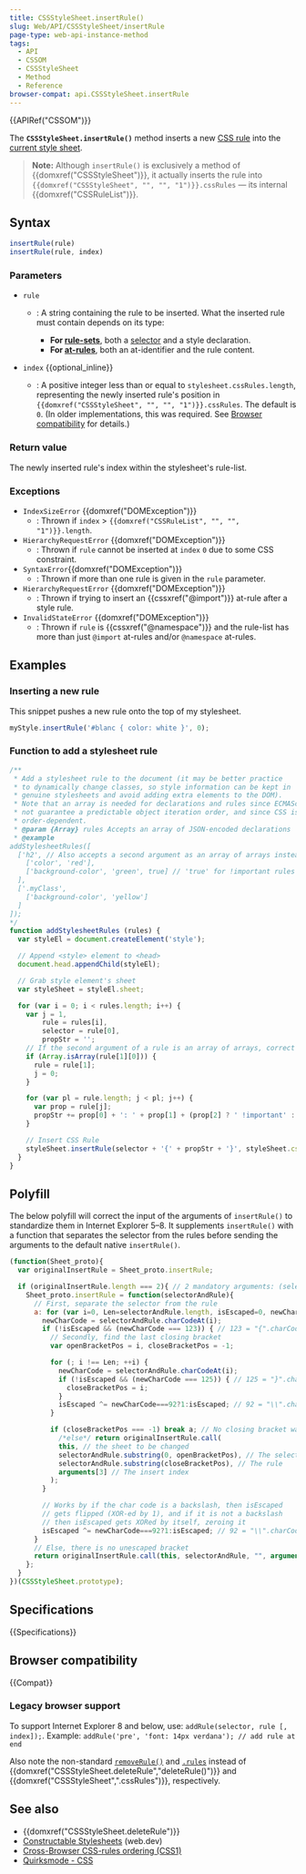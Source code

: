 ```yaml
---
title: CSSStyleSheet.insertRule()
slug: Web/API/CSSStyleSheet/insertRule
page-type: web-api-instance-method
tags:
  - API
  - CSSOM
  - CSSStyleSheet
  - Method
  - Reference
browser-compat: api.CSSStyleSheet.insertRule
---
```

{{APIRef("CSSOM")}}

The **`CSSStyleSheet.insertRule()`**
method inserts a new [CSS rule](/en-US/docs/Web/API/CSSRule) into the [current style sheet](/en-US/docs/Web/API/CSSStyleSheet).

> **Note:** Although `insertRule()` is exclusively a method of
> {{domxref("CSSStyleSheet")}}, it actually inserts the rule into
> `{{domxref("CSSStyleSheet", "", "", "1")}}.cssRules` — its internal
> {{domxref("CSSRuleList")}}.

## Syntax

```js
insertRule(rule)
insertRule(rule, index)
```

### Parameters

- `rule`

  - : A string containing the rule to be inserted. What the inserted
    rule must contain depends on its type:

    - **For [rule-sets](/en-US/docs/Web/CSS/Syntax#css_statements)**, both
      a [selector](/en-US/docs/Learn/CSS/Building_blocks/Selectors) and a
      style declaration.
    - **For [at-rules](/en-US/docs/Web/CSS/At-rule)**, both an
      at-identifier and the rule content.

- `index` {{optional_inline}}
  - : A positive integer less than or equal to `stylesheet.cssRules.length`,
    representing the newly inserted rule's position in
    `{{domxref("CSSStyleSheet", "", "", "1")}}.cssRules`. The default is
    `0`. (In older implementations, this was required. See [Browser compatibility](#browser_compatibility) for details.)

### Return value

The newly inserted rule's index within the stylesheet's rule-list.

### Exceptions

- `IndexSizeError` {{domxref("DOMException")}}
  - : Thrown if `index` > `{{domxref("CSSRuleList", "", "", "1")}}.length`.
- `HierarchyRequestError` {{domxref("DOMException")}}
  - : Thrown if `rule` cannot be inserted at `index` `0` due to some CSS constraint.
- `SyntaxError`{{domxref("DOMException")}}
  - : Thrown if more than one rule is given in the `rule` parameter.
- `HierarchyRequestError` {{domxref("DOMException")}}
  - : Thrown if trying to insert an {{cssxref("@import")}} at-rule after a style rule.
- `InvalidStateError` {{domxref("DOMException")}}
  - : Thrown if `rule` is {{cssxref("@namespace")}} and the rule-list has more than just `@import` at-rules and/or `@namespace` at-rules.

## Examples

### Inserting a new rule

This snippet pushes a new rule onto the top of my stylesheet.

```js
myStyle.insertRule('#blanc { color: white }', 0);
```

### Function to add a stylesheet rule

```js
/**
 * Add a stylesheet rule to the document (it may be better practice
 * to dynamically change classes, so style information can be kept in
 * genuine stylesheets and avoid adding extra elements to the DOM).
 * Note that an array is needed for declarations and rules since ECMAScript does
 * not guarantee a predictable object iteration order, and since CSS is
 * order-dependent.
 * @param {Array} rules Accepts an array of JSON-encoded declarations
 * @example
addStylesheetRules([
  ['h2', // Also accepts a second argument as an array of arrays instead
    ['color', 'red'],
    ['background-color', 'green', true] // 'true' for !important rules
  ],
  ['.myClass',
    ['background-color', 'yellow']
  ]
]);
*/
function addStylesheetRules (rules) {
  var styleEl = document.createElement('style');

  // Append <style> element to <head>
  document.head.appendChild(styleEl);

  // Grab style element's sheet
  var styleSheet = styleEl.sheet;

  for (var i = 0; i < rules.length; i++) {
    var j = 1,
        rule = rules[i],
        selector = rule[0],
        propStr = '';
    // If the second argument of a rule is an array of arrays, correct our variables.
    if (Array.isArray(rule[1][0])) {
      rule = rule[1];
      j = 0;
    }

    for (var pl = rule.length; j < pl; j++) {
      var prop = rule[j];
      propStr += prop[0] + ': ' + prop[1] + (prop[2] ? ' !important' : '') + ';\n';
    }

    // Insert CSS Rule
    styleSheet.insertRule(selector + '{' + propStr + '}', styleSheet.cssRules.length);
  }
}
```

## Polyfill

The below polyfill will correct the input of the arguments of `insertRule()`
to standardize them in Internet Explorer 5–8. It supplements `insertRule()`
with a function that separates the selector from the rules before sending the arguments
to the default native `insertRule()`.

```js
(function(Sheet_proto){
  var originalInsertRule = Sheet_proto.insertRule;

  if (originalInsertRule.length === 2){ // 2 mandatory arguments: (selector, rules)
    Sheet_proto.insertRule = function(selectorAndRule){
      // First, separate the selector from the rule
      a: for (var i=0, Len=selectorAndRule.length, isEscaped=0, newCharCode=0; i !== Len; ++i) {
        newCharCode = selectorAndRule.charCodeAt(i);
        if (!isEscaped && (newCharCode === 123)) { // 123 = "{".charCodeAt(0)
          // Secondly, find the last closing bracket
          var openBracketPos = i, closeBracketPos = -1;

          for (; i !== Len; ++i) {
            newCharCode = selectorAndRule.charCodeAt(i);
            if (!isEscaped && (newCharCode === 125)) { // 125 = "}".charCodeAt(0)
              closeBracketPos = i;
            }
            isEscaped ^= newCharCode===92?1:isEscaped; // 92 = "\\".charCodeAt(0)
          }

          if (closeBracketPos === -1) break a; // No closing bracket was found!
            /*else*/ return originalInsertRule.call(
            this, // the sheet to be changed
            selectorAndRule.substring(0, openBracketPos), // The selector
            selectorAndRule.substring(closeBracketPos), // The rule
            arguments[3] // The insert index
          );
        }

        // Works by if the char code is a backslash, then isEscaped
        // gets flipped (XOR-ed by 1), and if it is not a backslash
        // then isEscaped gets XORed by itself, zeroing it
        isEscaped ^= newCharCode===92?1:isEscaped; // 92 = "\\".charCodeAt(0)
      }
      // Else, there is no unescaped bracket
      return originalInsertRule.call(this, selectorAndRule, "", arguments[2]);
    };
  }
})(CSSStyleSheet.prototype);
```

## Specifications

{{Specifications}}

## Browser compatibility

{{Compat}}

### Legacy browser support

To support Internet Explorer 8 and below, use:
`addRule(selector, rule [, index]);`. Example:
`addRule('pre', 'font: 14px verdana'); // add rule at end`

Also note the non-standard
[`removeRule()`](https://www.quirksmode.org/dom/w3c_css.html#change)
and
[`.rules`](https://www.quirksmode.org/dom/w3c_css.html#access)
instead of {{domxref("CSSStyleSheet.deleteRule","deleteRule()")}} and
{{domxref("CSSStyleSheet",".cssRules")}}, respectively.

## See also

- {{domxref("CSSStyleSheet.deleteRule")}}
- [Constructable Stylesheets](https://web.dev/constructable-stylesheets/) (web.dev)
- [Cross-Browser CSS-rules ordering (CSS1)](https://www-archive.mozilla.org/docs/web-developer/css1technote/css1tojs.html#priority)
- [Quirksmode - CSS](https://www.quirksmode.org/dom/w3c_css.html)
